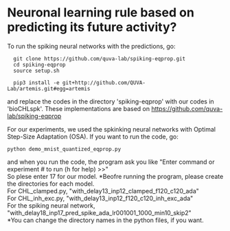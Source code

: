 # Neuronal learning rule based on predicting its future activity?

To run the spiking neural networks with the predictions, go:
```
  git clone https://github.com/quva-lab/spiking-eqprop.git
  cd spiking-eqprop
  source setup.sh

  pip3 install -e git+http://github.com/QUVA-Lab/artemis.git#egg=artemis 
```
and replace the codes in the directory 'spiking-eqprop' with our codes in 'bioCHLspk'.
These implementations are based on https://github.com/quva-lab/spiking-eqprop 

For our experiments, we used the spkinking neural networks with Optimal Step-Size Adaptation
(OSA). If you want to run the code, go:
```
python demo_mnist_quantized_eqprop.py 

```
and when you run the code, the program ask you like "Enter command or experiment # to run (h for help) >>"  
So plese enter 17 for our model.
*Beofre running the program, please create the directories for each model. <br/>
 For CHL_clamped.py, "with_delay13_inp12_clamped_f120_c120_ada" <br/>
 For CHL_inh_exc.py, "with_delay13_inp12_f120_c120_inh_exc_ada" <br/>
 For the spiking neural network, "with_delay18_inp17_pred_spike_ada_lr001001_1000_min10_skip2" <br/>
 *You can change the directory names in the python files, if you want. <br/>

